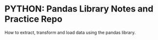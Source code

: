 ﻿# PYTHON: Pandas Library Notes and Practice Repo 

How to extract, transform and load data using the pandas library.
